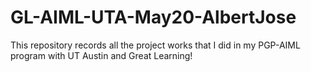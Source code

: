 # GL-AIML-UTA-May20-AlbertJose
This repository records all the project works that I did in my PGP-AIML program with UT Austin and Great Learning!
